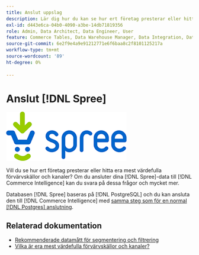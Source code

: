 ```yaml
---
title: Anslut uppslag
description: Lär dig hur du kan se hur ert företag presterar eller hitta era mest värdefulla förvärvskällor och kanaler.
exl-id: d443e6ca-04b0-4090-a3be-14db71819356
role: Admin, Data Architect, Data Engineer, User
feature: Commerce Tables, Data Warehouse Manager, Data Integration, Data Import/Export
source-git-commit: 6e2f9e4a9e91212771e6f6baa8c2f8101125217a
workflow-type: tm+mt
source-wordcount: '89'
ht-degree: 0%

---
```


# Anslut [!DNL Spree]

![](../../../assets/spree-commerce-logo.png)

Vill du se hur ert företag presterar eller hitta era mest värdefulla förvärvskällor och kanaler? Om du ansluter dina [!DNL Spree]-data till [!DNL Commerce Intelligence] kan du svara på dessa frågor och mycket mer.

Databasen [!DNL Spree] baseras på [!DNL PostgreSQL] och du kan ansluta den till [!DNL Commerce Intelligence] med [samma steg som för en normal [!DNL Postgres] anslutning](../integrations/postgresql.md).

## Relaterad dokumentation

* [Rekommenderade datamått för segmentering och filtrering](../../../best-practices/segment-filter.md)
* [Vilka är era mest värdefulla förvärvskällor och kanaler?](../../analysis/most-value-source-channel.md)

